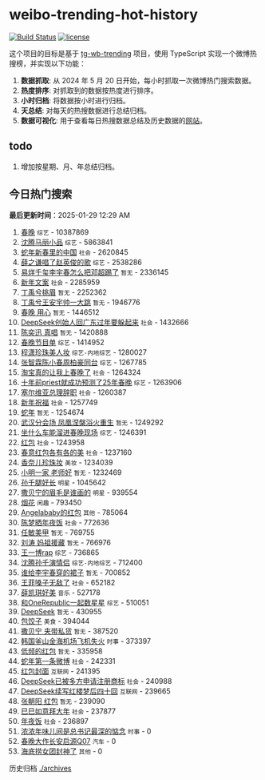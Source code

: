 # weibo-trending-hot-history

[![Build Status](https://github.com/lxw15337674/weibo-trending-hot-history/actions/workflows/nodejs.yml/badge.svg)](https://github.com/lxw15337674/weibo-trending-hot-history/actions)
[![license](https://img.shields.io/github/license/lxw15337674/weibo-trending-hot-history)](https://github.com/lxw15337674/weibo-trending-hot-history/blob/master/LICENSE)


这个项目的目标是基于 [tg-wb-trending](https://github.com/xiadd/tg-wb-trending) 项目，使用 TypeScript 实现一个微博热搜榜，并实现以下功能：

1. **数据抓取**: 从 2024 年 5 月 20 日开始，每小时抓取一次微博热门搜索数据。
2. **热度排序**: 对抓取到的数据按热度进行排序。
3. **小时归档**: 将数据按小时进行归档。
4. **天总结**: 对每天的热搜数据进行总结归档。
5. **数据可视化**: 用于查看每日热搜数据总结及历史数据的[网站](https://weibo-trending-hot-history.vercel.app/)。

## todo

1. 增加按星期、月、年总结归档。



## 今日热门搜索








































































































































































































































































































































































































































































































































































































































































































































































































































































































































































































































































































































































































































































































































































































































































































































































































































































































































































































































































































































































































































































































































































































































































































































































































































































































































































































































































































































































































































































































































































































































































































































































































































































































































































































































































































































































































































































































































































































































































































































































































































































































































































































































































































































































































































































































































































































































































































































































































































































































































































































































































































































































































































































































































































































































































































































































































































































































































































































































































































































































<!-- BEGIN -->

**最后更新时间**：2025-01-29 12:29 AM
1. [春晚](https://m.weibo.cn/search?containerid=100103type%3D1%26t%3D10%26q%3D%E6%98%A5%E6%99%9A&stream_entry_id=31&isnewpage=1&extparam=seat%3D1%26dgr%3D0%26stream_entry_id%3D31%26flag%3D4%26band_rank%3D1%26filter_type%3Drealtimehot%26realpos%3D1%26c_type%3D31%26pos%3D0%26lcate%3D5001%26cate%3D5001%26q%3D%25E6%2598%25A5%25E6%2599%259A%26display_time%3D1738081746%26pre_seqid%3D17380817460690247230126) `综艺` - 10387869
2. [沈腾马丽小品](https://m.weibo.cn/search?containerid=100103type%3D1%26t%3D10%26q%3D%E6%B2%88%E8%85%BE%E9%A9%AC%E4%B8%BD%E5%B0%8F%E5%93%81&stream_entry_id=31&isnewpage=1&extparam=seat%3D1%26dgr%3D0%26stream_entry_id%3D31%26flag%3D4%26band_rank%3D2%26filter_type%3Drealtimehot%26realpos%3D2%26c_type%3D31%26pos%3D1%26lcate%3D5001%26cate%3D5001%26q%3D%25E6%25B2%2588%25E8%2585%25BE%25E9%25A9%25AC%25E4%25B8%25BD%25E5%25B0%258F%25E5%2593%2581%26display_time%3D1738081746%26pre_seqid%3D17380817460690247230126) `综艺` - 5863841
3. [蛇年新春里的中国](https://m.weibo.cn/search?containerid=100103type%3D1%26t%3D10%26q%3D%23%E8%9B%87%E5%B9%B4%E6%96%B0%E6%98%A5%E9%87%8C%E7%9A%84%E4%B8%AD%E5%9B%BD%23&stream_entry_id=31&isnewpage=1&extparam=seat%3D1%26dgr%3D0%26stream_entry_id%3D31%26flag%3D0%26band_rank%3D3%26filter_type%3Drealtimehot%26realpos%3D3%26c_type%3D31%26pos%3D2%26lcate%3D5001%26cate%3D5001%26q%3D%2523%25E8%259B%2587%25E5%25B9%25B4%25E6%2596%25B0%25E6%2598%25A5%25E9%2587%258C%25E7%259A%2584%25E4%25B8%25AD%25E5%259B%25BD%2523%26display_time%3D1738081746%26pre_seqid%3D17380817460690247230126) `社会` - 2620845
4. [薛之谦唱了赵英俊的歌](https://m.weibo.cn/search?containerid=100103type%3D1%26t%3D10%26q%3D%23%E8%96%9B%E4%B9%8B%E8%B0%A6%E5%94%B1%E4%BA%86%E8%B5%B5%E8%8B%B1%E4%BF%8A%E7%9A%84%E6%AD%8C%23&stream_entry_id=31&isnewpage=1&extparam=seat%3D1%26dgr%3D0%26stream_entry_id%3D31%26flag%3D1%26band_rank%3D4%26filter_type%3Drealtimehot%26realpos%3D4%26c_type%3D31%26pos%3D4%26lcate%3D5001%26cate%3D5001%26q%3D%2523%25E8%2596%259B%25E4%25B9%258B%25E8%25B0%25A6%25E5%2594%25B1%25E4%25BA%2586%25E8%25B5%25B5%25E8%258B%25B1%25E4%25BF%258A%25E7%259A%2584%25E6%25AD%258C%2523%26display_time%3D1738081746%26pre_seqid%3D17380817460690247230126) `综艺` - 2538286
5. [易烊千玺李宇春怎么把邓超踢了](https://m.weibo.cn/search?containerid=100103type%3D1%26t%3D10%26q%3D%E6%98%93%E7%83%8A%E5%8D%83%E7%8E%BA%E6%9D%8E%E5%AE%87%E6%98%A5%E6%80%8E%E4%B9%88%E6%8A%8A%E9%82%93%E8%B6%85%E8%B8%A2%E4%BA%86&stream_entry_id=31&isnewpage=1&extparam=seat%3D1%26dgr%3D0%26stream_entry_id%3D31%26flag%3D16%26band_rank%3D5%26filter_type%3Drealtimehot%26realpos%3D5%26c_type%3D31%26pos%3D5%26lcate%3D5001%26cate%3D5001%26q%3D%25E6%2598%2593%25E7%2583%258A%25E5%258D%2583%25E7%258E%25BA%25E6%259D%258E%25E5%25AE%2587%25E6%2598%25A5%25E6%2580%258E%25E4%25B9%2588%25E6%258A%258A%25E9%2582%2593%25E8%25B6%2585%25E8%25B8%25A2%25E4%25BA%2586%26display_time%3D1738081746%26pre_seqid%3D17380817460690247230126) `暂无` - 2336145
6. [新年文案](https://m.weibo.cn/search?containerid=100103type%3D1%26t%3D10%26q%3D%E6%96%B0%E5%B9%B4%E6%96%87%E6%A1%88&stream_entry_id=31&isnewpage=1&extparam=seat%3D1%26dgr%3D0%26stream_entry_id%3D31%26flag%3D0%26band_rank%3D6%26filter_type%3Drealtimehot%26realpos%3D6%26c_type%3D31%26pos%3D6%26lcate%3D5001%26cate%3D5001%26q%3D%25E6%2596%25B0%25E5%25B9%25B4%25E6%2596%2587%25E6%25A1%2588%26display_time%3D1738081746%26pre_seqid%3D17380817460690247230126) `社会` - 2285959
7. [丁禹兮挑眉](https://m.weibo.cn/search?containerid=100103type%3D1%26t%3D10%26q%3D%E4%B8%81%E7%A6%B9%E5%85%AE%E6%8C%91%E7%9C%89&stream_entry_id=31&isnewpage=1&extparam=seat%3D1%26dgr%3D0%26stream_entry_id%3D31%26flag%3D1%26band_rank%3D7%26filter_type%3Drealtimehot%26realpos%3D7%26c_type%3D31%26pos%3D8%26lcate%3D5001%26cate%3D5001%26q%3D%25E4%25B8%2581%25E7%25A6%25B9%25E5%2585%25AE%25E6%258C%2591%25E7%259C%2589%26display_time%3D1738081746%26pre_seqid%3D17380817460690247230126) `暂无` - 2252362
8. [丁禹兮王安宇帅一大跳](https://m.weibo.cn/search?containerid=100103type%3D1%26t%3D10%26q%3D%E4%B8%81%E7%A6%B9%E5%85%AE%E7%8E%8B%E5%AE%89%E5%AE%87%E5%B8%85%E4%B8%80%E5%A4%A7%E8%B7%B3&stream_entry_id=31&isnewpage=1&extparam=seat%3D1%26dgr%3D0%26stream_entry_id%3D31%26flag%3D1%26band_rank%3D8%26filter_type%3Drealtimehot%26realpos%3D8%26c_type%3D31%26pos%3D9%26lcate%3D5001%26cate%3D5001%26q%3D%25E4%25B8%2581%25E7%25A6%25B9%25E5%2585%25AE%25E7%258E%258B%25E5%25AE%2589%25E5%25AE%2587%25E5%25B8%2585%25E4%25B8%2580%25E5%25A4%25A7%25E8%25B7%25B3%26display_time%3D1738081746%26pre_seqid%3D17380817460690247230126) `暂无` - 1946776
9. [春晚 用心](https://m.weibo.cn/search?containerid=100103type%3D1%26t%3D10%26q%3D%E6%98%A5%E6%99%9A+%E7%94%A8%E5%BF%83&stream_entry_id=31&isnewpage=1&extparam=seat%3D1%26dgr%3D0%26stream_entry_id%3D31%26flag%3D2%26band_rank%3D9%26filter_type%3Drealtimehot%26realpos%3D9%26c_type%3D31%26pos%3D10%26lcate%3D5001%26cate%3D5001%26q%3D%25E6%2598%25A5%25E6%2599%259A%2520%25E7%2594%25A8%25E5%25BF%2583%26display_time%3D1738081746%26pre_seqid%3D17380817460690247230126) `暂无` - 1446512
10. [DeepSeek创始人回广东过年要躲起来](https://m.weibo.cn/search?containerid=100103type%3D1%26t%3D10%26q%3D%23DeepSeek%E5%88%9B%E5%A7%8B%E4%BA%BA%E5%9B%9E%E5%B9%BF%E4%B8%9C%E8%BF%87%E5%B9%B4%E8%A6%81%E8%BA%B2%E8%B5%B7%E6%9D%A5%23&stream_entry_id=31&isnewpage=1&extparam=seat%3D1%26dgr%3D0%26stream_entry_id%3D31%26flag%3D1%26band_rank%3D10%26filter_type%3Drealtimehot%26realpos%3D10%26c_type%3D31%26pos%3D11%26lcate%3D5001%26cate%3D5001%26q%3D%2523DeepSeek%25E5%2588%259B%25E5%25A7%258B%25E4%25BA%25BA%25E5%259B%259E%25E5%25B9%25BF%25E4%25B8%259C%25E8%25BF%2587%25E5%25B9%25B4%25E8%25A6%2581%25E8%25BA%25B2%25E8%25B5%25B7%25E6%259D%25A5%2523%26display_time%3D1738081746%26pre_seqid%3D17380817460690247230126) `社会` - 1432666
11. [陈奕迅 真唱](https://m.weibo.cn/search?containerid=100103type%3D1%26t%3D10%26q%3D%E9%99%88%E5%A5%95%E8%BF%85+%E7%9C%9F%E5%94%B1&stream_entry_id=31&isnewpage=1&extparam=seat%3D1%26dgr%3D0%26stream_entry_id%3D31%26flag%3D2%26band_rank%3D11%26filter_type%3Drealtimehot%26realpos%3D11%26c_type%3D31%26pos%3D12%26lcate%3D5001%26cate%3D5001%26q%3D%25E9%2599%2588%25E5%25A5%2595%25E8%25BF%2585%2520%25E7%259C%259F%25E5%2594%25B1%26display_time%3D1738081746%26pre_seqid%3D17380817460690247230126) `暂无` - 1420888
12. [春晚节目单](https://m.weibo.cn/search?containerid=100103type%3D1%26t%3D10%26q%3D%23%E6%98%A5%E6%99%9A%E8%8A%82%E7%9B%AE%E5%8D%95%23&stream_entry_id=31&isnewpage=1&extparam=seat%3D1%26dgr%3D0%26stream_entry_id%3D31%26flag%3D0%26band_rank%3D12%26filter_type%3Drealtimehot%26realpos%3D12%26c_type%3D31%26pos%3D13%26lcate%3D5001%26cate%3D5001%26q%3D%2523%25E6%2598%25A5%25E6%2599%259A%25E8%258A%2582%25E7%259B%25AE%25E5%258D%2595%2523%26display_time%3D1738081746%26pre_seqid%3D17380817460690247230126) `综艺` - 1414952
13. [程潇珍珠美人妆](https://m.weibo.cn/search?containerid=100103type%3D1%26t%3D10%26q%3D%23%E7%A8%8B%E6%BD%87%E7%8F%8D%E7%8F%A0%E7%BE%8E%E4%BA%BA%E5%A6%86%23&stream_entry_id=31&isnewpage=1&extparam=seat%3D1%26dgr%3D0%26adid%3D274981%26q%3D%2523%25E7%25A8%258B%25E6%25BD%2587%25E7%258F%258D%25E7%258F%25A0%25E7%25BE%258E%25E4%25BA%25BA%25E5%25A6%2586%2523%26flag%3D1%26cate%3D5001%26filter_type%3Drealtimehot%26realpos%3D13%26lcate%3D5001%26c_type%3D31%26stream_entry_id%3D31%26pos%3D14%26band_rank%3D13%26display_time%3D1738081746%26pre_seqid%3D17380817460690247230126) `综艺-内地综艺` - 1280027
14. [张智霖陈小春周柏豪同台](https://m.weibo.cn/search?containerid=100103type%3D1%26t%3D10%26q%3D%23%E5%BC%A0%E6%99%BA%E9%9C%96%E9%99%88%E5%B0%8F%E6%98%A5%E5%91%A8%E6%9F%8F%E8%B1%AA%E5%90%8C%E5%8F%B0%23&stream_entry_id=31&isnewpage=1&extparam=seat%3D1%26dgr%3D0%26adid%3D275036%26q%3D%2523%25E5%25BC%25A0%25E6%2599%25BA%25E9%259C%2596%25E9%2599%2588%25E5%25B0%258F%25E6%2598%25A5%25E5%2591%25A8%25E6%259F%258F%25E8%25B1%25AA%25E5%2590%258C%25E5%258F%25B0%2523%26flag%3D1%26cate%3D5001%26filter_type%3Drealtimehot%26realpos%3D14%26lcate%3D5001%26c_type%3D31%26stream_entry_id%3D31%26pos%3D15%26band_rank%3D14%26display_time%3D1738081746%26pre_seqid%3D17380817460690247230126) `综艺` - 1267785
15. [淘宝真的让我上春晚了](https://m.weibo.cn/search?containerid=100103type%3D1%26t%3D10%26q%3D%23%E6%B7%98%E5%AE%9D%E7%9C%9F%E7%9A%84%E8%AE%A9%E6%88%91%E4%B8%8A%E6%98%A5%E6%99%9A%E4%BA%86%23&stream_entry_id=31&isnewpage=1&extparam=seat%3D1%26dgr%3D0%26adid%3D275063%26q%3D%2523%25E6%25B7%2598%25E5%25AE%259D%25E7%259C%259F%25E7%259A%2584%25E8%25AE%25A9%25E6%2588%2591%25E4%25B8%258A%25E6%2598%25A5%25E6%2599%259A%25E4%25BA%2586%2523%26flag%3D1%26cate%3D5001%26filter_type%3Drealtimehot%26realpos%3D15%26lcate%3D5001%26c_type%3D31%26stream_entry_id%3D31%26pos%3D16%26band_rank%3D15%26display_time%3D1738081746%26pre_seqid%3D17380817460690247230126) `社会` - 1264324
16. [十年前priest就成功预测了25年春晚](https://m.weibo.cn/search?containerid=100103type%3D1%26t%3D10%26q%3D%23%E5%8D%81%E5%B9%B4%E5%89%8Dpriest%E5%B0%B1%E6%88%90%E5%8A%9F%E9%A2%84%E6%B5%8B%E4%BA%8625%E5%B9%B4%E6%98%A5%E6%99%9A%23&stream_entry_id=31&isnewpage=1&extparam=seat%3D1%26dgr%3D0%26stream_entry_id%3D31%26flag%3D1%26band_rank%3D16%26filter_type%3Drealtimehot%26realpos%3D16%26c_type%3D31%26pos%3D17%26lcate%3D5001%26cate%3D5001%26q%3D%2523%25E5%258D%2581%25E5%25B9%25B4%25E5%2589%258Dpriest%25E5%25B0%25B1%25E6%2588%2590%25E5%258A%259F%25E9%25A2%2584%25E6%25B5%258B%25E4%25BA%258625%25E5%25B9%25B4%25E6%2598%25A5%25E6%2599%259A%2523%26display_time%3D1738081746%26pre_seqid%3D17380817460690247230126) `综艺` - 1263906
17. [塞尔维亚总理辞职](https://m.weibo.cn/search?containerid=100103type%3D1%26t%3D10%26q%3D%23%E5%A1%9E%E5%B0%94%E7%BB%B4%E4%BA%9A%E6%80%BB%E7%90%86%E8%BE%9E%E8%81%8C%23&stream_entry_id=31&isnewpage=1&extparam=seat%3D1%26dgr%3D0%26stream_entry_id%3D31%26flag%3D1%26band_rank%3D17%26filter_type%3Drealtimehot%26realpos%3D17%26c_type%3D31%26pos%3D18%26lcate%3D5001%26cate%3D5001%26q%3D%2523%25E5%25A1%259E%25E5%25B0%2594%25E7%25BB%25B4%25E4%25BA%259A%25E6%2580%25BB%25E7%2590%2586%25E8%25BE%259E%25E8%2581%258C%2523%26display_time%3D1738081746%26pre_seqid%3D17380817460690247230126) `社会` - 1260387
18. [新年祝福](https://m.weibo.cn/search?containerid=100103type%3D1%26t%3D10%26q%3D%E6%96%B0%E5%B9%B4%E7%A5%9D%E7%A6%8F&stream_entry_id=31&isnewpage=1&extparam=seat%3D1%26dgr%3D0%26stream_entry_id%3D31%26flag%3D0%26band_rank%3D18%26filter_type%3Drealtimehot%26realpos%3D18%26c_type%3D31%26pos%3D19%26lcate%3D5001%26cate%3D5001%26q%3D%25E6%2596%25B0%25E5%25B9%25B4%25E7%25A5%259D%25E7%25A6%258F%26display_time%3D1738081746%26pre_seqid%3D17380817460690247230126) `社会` - 1257749
19. [蛇年](https://m.weibo.cn/search?containerid=100103type%3D1%26t%3D10%26q%3D%E8%9B%87%E5%B9%B4&stream_entry_id=31&isnewpage=1&extparam=seat%3D1%26dgr%3D0%26stream_entry_id%3D31%26flag%3D1%26band_rank%3D19%26filter_type%3Drealtimehot%26realpos%3D19%26c_type%3D31%26pos%3D20%26lcate%3D5001%26cate%3D5001%26q%3D%25E8%259B%2587%25E5%25B9%25B4%26display_time%3D1738081746%26pre_seqid%3D17380817460690247230126) `暂无` - 1254674
20. [武汉分会场 凤凰涅槃浴火重生](https://m.weibo.cn/search?containerid=100103type%3D1%26t%3D10%26q%3D%E6%AD%A6%E6%B1%89%E5%88%86%E4%BC%9A%E5%9C%BA+%E5%87%A4%E5%87%B0%E6%B6%85%E6%A7%83%E6%B5%B4%E7%81%AB%E9%87%8D%E7%94%9F&stream_entry_id=31&isnewpage=1&extparam=seat%3D1%26dgr%3D0%26stream_entry_id%3D31%26flag%3D1%26band_rank%3D20%26filter_type%3Drealtimehot%26realpos%3D20%26c_type%3D31%26pos%3D21%26lcate%3D5001%26cate%3D5001%26q%3D%25E6%25AD%25A6%25E6%25B1%2589%25E5%2588%2586%25E4%25BC%259A%25E5%259C%25BA%2520%25E5%2587%25A4%25E5%2587%25B0%25E6%25B6%2585%25E6%25A7%2583%25E6%25B5%25B4%25E7%2581%25AB%25E9%2587%258D%25E7%2594%259F%26display_time%3D1738081746%26pre_seqid%3D17380817460690247230126) `暂无` - 1249292
21. [坐什么车能溜进春晚现场](https://m.weibo.cn/search?containerid=100103type%3D1%26t%3D10%26q%3D%23%E5%9D%90%E4%BB%80%E4%B9%88%E8%BD%A6%E8%83%BD%E6%BA%9C%E8%BF%9B%E6%98%A5%E6%99%9A%E7%8E%B0%E5%9C%BA%23&stream_entry_id=31&isnewpage=1&extparam=seat%3D1%26dgr%3D0%26adid%3D274992%26q%3D%2523%25E5%259D%2590%25E4%25BB%2580%25E4%25B9%2588%25E8%25BD%25A6%25E8%2583%25BD%25E6%25BA%259C%25E8%25BF%259B%25E6%2598%25A5%25E6%2599%259A%25E7%258E%25B0%25E5%259C%25BA%2523%26flag%3D1%26cate%3D5001%26filter_type%3Drealtimehot%26realpos%3D21%26lcate%3D5001%26c_type%3D31%26stream_entry_id%3D31%26pos%3D22%26band_rank%3D21%26display_time%3D1738081746%26pre_seqid%3D17380817460690247230126) `综艺` - 1246391
22. [红包](https://m.weibo.cn/search?containerid=100103type%3D1%26t%3D10%26q%3D%E7%BA%A2%E5%8C%85&stream_entry_id=31&isnewpage=1&extparam=seat%3D1%26dgr%3D0%26stream_entry_id%3D31%26flag%3D0%26band_rank%3D22%26filter_type%3Drealtimehot%26realpos%3D22%26c_type%3D31%26pos%3D23%26lcate%3D5001%26cate%3D5001%26q%3D%25E7%25BA%25A2%25E5%258C%2585%26display_time%3D1738081746%26pre_seqid%3D17380817460690247230126) `社会` - 1243958
23. [春意红包各有各的美](https://m.weibo.cn/search?containerid=100103type%3D1%26t%3D10%26q%3D%23%E6%98%A5%E6%84%8F%E7%BA%A2%E5%8C%85%E5%90%84%E6%9C%89%E5%90%84%E7%9A%84%E7%BE%8E%23&stream_entry_id=31&isnewpage=1&extparam=seat%3D1%26dgr%3D0%26stream_entry_id%3D31%26flag%3D1%26band_rank%3D23%26filter_type%3Drealtimehot%26realpos%3D23%26c_type%3D31%26pos%3D24%26lcate%3D5001%26cate%3D5001%26q%3D%2523%25E6%2598%25A5%25E6%2584%258F%25E7%25BA%25A2%25E5%258C%2585%25E5%2590%2584%25E6%259C%2589%25E5%2590%2584%25E7%259A%2584%25E7%25BE%258E%2523%26display_time%3D1738081746%26pre_seqid%3D17380817460690247230126) `社会` - 1237160
24. [香奈儿珍珠妆](https://m.weibo.cn/search?containerid=100103type%3D1%26t%3D10%26q%3D%23%E9%A6%99%E5%A5%88%E5%84%BF%E7%8F%8D%E7%8F%A0%E5%A6%86%23&stream_entry_id=31&isnewpage=1&extparam=seat%3D1%26dgr%3D0%26adid%3D274983%26q%3D%2523%25E9%25A6%2599%25E5%25A5%2588%25E5%2584%25BF%25E7%258F%258D%25E7%258F%25A0%25E5%25A6%2586%2523%26flag%3D1%26cate%3D5001%26filter_type%3Drealtimehot%26realpos%3D24%26lcate%3D5001%26c_type%3D31%26stream_entry_id%3D31%26pos%3D25%26band_rank%3D24%26display_time%3D1738081746%26pre_seqid%3D17380817460690247230126) `美妆` - 1234039
25. [小明一家 老师好](https://m.weibo.cn/search?containerid=100103type%3D1%26t%3D10%26q%3D%E5%B0%8F%E6%98%8E%E4%B8%80%E5%AE%B6+%E8%80%81%E5%B8%88%E5%A5%BD&stream_entry_id=31&isnewpage=1&extparam=seat%3D1%26dgr%3D0%26stream_entry_id%3D31%26flag%3D1%26band_rank%3D25%26filter_type%3Drealtimehot%26realpos%3D25%26c_type%3D31%26pos%3D26%26lcate%3D5001%26cate%3D5001%26q%3D%25E5%25B0%258F%25E6%2598%258E%25E4%25B8%2580%25E5%25AE%25B6%2520%25E8%2580%2581%25E5%25B8%2588%25E5%25A5%25BD%26display_time%3D1738081746%26pre_seqid%3D17380817460690247230126) `暂无` - 1232469
26. [孙千腿好长](https://m.weibo.cn/search?containerid=100103type%3D1%26t%3D10%26q%3D%E5%AD%99%E5%8D%83%E8%85%BF%E5%A5%BD%E9%95%BF&stream_entry_id=31&isnewpage=1&extparam=seat%3D1%26dgr%3D0%26stream_entry_id%3D31%26flag%3D1%26band_rank%3D26%26filter_type%3Drealtimehot%26realpos%3D26%26c_type%3D31%26pos%3D27%26lcate%3D5001%26cate%3D5001%26q%3D%25E5%25AD%2599%25E5%258D%2583%25E8%2585%25BF%25E5%25A5%25BD%25E9%2595%25BF%26display_time%3D1738081746%26pre_seqid%3D17380817460690247230126) `明星` - 1045642
27. [撒贝宁的眉毛是谁画的](https://m.weibo.cn/search?containerid=100103type%3D1%26t%3D10%26q%3D%23%E6%92%92%E8%B4%9D%E5%AE%81%E7%9A%84%E7%9C%89%E6%AF%9B%E6%98%AF%E8%B0%81%E7%94%BB%E7%9A%84%23&stream_entry_id=31&isnewpage=1&extparam=seat%3D1%26dgr%3D0%26stream_entry_id%3D31%26flag%3D0%26band_rank%3D27%26filter_type%3Drealtimehot%26realpos%3D27%26c_type%3D31%26pos%3D28%26lcate%3D5001%26cate%3D5001%26q%3D%2523%25E6%2592%2592%25E8%25B4%259D%25E5%25AE%2581%25E7%259A%2584%25E7%259C%2589%25E6%25AF%259B%25E6%2598%25AF%25E8%25B0%2581%25E7%2594%25BB%25E7%259A%2584%2523%26display_time%3D1738081746%26pre_seqid%3D17380817460690247230126) `明星` - 939554
28. [烟花](https://m.weibo.cn/search?containerid=100103type%3D1%26t%3D10%26q%3D%E7%83%9F%E8%8A%B1&stream_entry_id=31&isnewpage=1&extparam=seat%3D1%26dgr%3D0%26stream_entry_id%3D31%26flag%3D0%26band_rank%3D28%26filter_type%3Drealtimehot%26realpos%3D28%26c_type%3D31%26pos%3D29%26lcate%3D5001%26cate%3D5001%26q%3D%25E7%2583%259F%25E8%258A%25B1%26display_time%3D1738081746%26pre_seqid%3D17380817460690247230126) `闲趣` - 793450
29. [Angelababy的红包](https://m.weibo.cn/search?containerid=100103type%3D1%26t%3D10%26q%3D%23Angelababy%E7%9A%84%E7%BA%A2%E5%8C%85%23&stream_entry_id=31&isnewpage=1&extparam=seat%3D1%26dgr%3D0%26stream_entry_id%3D31%26flag%3D1%26band_rank%3D29%26filter_type%3Drealtimehot%26realpos%3D29%26c_type%3D31%26pos%3D30%26lcate%3D5001%26cate%3D5001%26q%3D%2523Angelababy%25E7%259A%2584%25E7%25BA%25A2%25E5%258C%2585%2523%26display_time%3D1738081746%26pre_seqid%3D17380817460690247230126) `其他` - 785064
30. [陈梦晒年夜饭](https://m.weibo.cn/search?containerid=100103type%3D1%26t%3D10%26q%3D%E9%99%88%E6%A2%A6%E6%99%92%E5%B9%B4%E5%A4%9C%E9%A5%AD&stream_entry_id=31&isnewpage=1&extparam=seat%3D1%26dgr%3D0%26stream_entry_id%3D31%26flag%3D0%26band_rank%3D30%26filter_type%3Drealtimehot%26realpos%3D30%26c_type%3D31%26pos%3D31%26lcate%3D5001%26cate%3D5001%26q%3D%25E9%2599%2588%25E6%25A2%25A6%25E6%2599%2592%25E5%25B9%25B4%25E5%25A4%259C%25E9%25A5%25AD%26display_time%3D1738081746%26pre_seqid%3D17380817460690247230126) `社会` - 772636
31. [任敏美甲](https://m.weibo.cn/search?containerid=100103type%3D1%26t%3D10%26q%3D%E4%BB%BB%E6%95%8F%E7%BE%8E%E7%94%B2&stream_entry_id=31&isnewpage=1&extparam=seat%3D1%26dgr%3D0%26stream_entry_id%3D31%26flag%3D0%26band_rank%3D31%26filter_type%3Drealtimehot%26realpos%3D31%26c_type%3D31%26pos%3D32%26lcate%3D5001%26cate%3D5001%26q%3D%25E4%25BB%25BB%25E6%2595%258F%25E7%25BE%258E%25E7%2594%25B2%26display_time%3D1738081746%26pre_seqid%3D17380817460690247230126) `暂无` - 769755
32. [刘涛 妈祖援藏](https://m.weibo.cn/search?containerid=100103type%3D1%26t%3D10%26q%3D%E5%88%98%E6%B6%9B+%E5%A6%88%E7%A5%96%E6%8F%B4%E8%97%8F&stream_entry_id=31&isnewpage=1&extparam=seat%3D1%26dgr%3D0%26stream_entry_id%3D31%26flag%3D0%26band_rank%3D32%26filter_type%3Drealtimehot%26realpos%3D32%26c_type%3D31%26pos%3D33%26lcate%3D5001%26cate%3D5001%26q%3D%25E5%2588%2598%25E6%25B6%259B%2520%25E5%25A6%2588%25E7%25A5%2596%25E6%258F%25B4%25E8%2597%258F%26display_time%3D1738081746%26pre_seqid%3D17380817460690247230126) `暂无` - 766976
33. [王一博rap](https://m.weibo.cn/search?containerid=100103type%3D1%26t%3D10%26q%3D%E7%8E%8B%E4%B8%80%E5%8D%9Arap&stream_entry_id=31&isnewpage=1&extparam=seat%3D1%26dgr%3D0%26stream_entry_id%3D31%26flag%3D1%26band_rank%3D33%26filter_type%3Drealtimehot%26realpos%3D33%26c_type%3D31%26pos%3D34%26lcate%3D5001%26cate%3D5001%26q%3D%25E7%258E%258B%25E4%25B8%2580%25E5%258D%259Arap%26display_time%3D1738081746%26pre_seqid%3D17380817460690247230126) `综艺` - 736865
34. [沈腾孙千演情侣](https://m.weibo.cn/search?containerid=100103type%3D1%26t%3D10%26q%3D%23%E6%B2%88%E8%85%BE%E5%AD%99%E5%8D%83%E6%BC%94%E6%83%85%E4%BE%A3%23&stream_entry_id=31&isnewpage=1&extparam=seat%3D1%26dgr%3D0%26stream_entry_id%3D31%26flag%3D1%26band_rank%3D34%26filter_type%3Drealtimehot%26realpos%3D34%26c_type%3D31%26pos%3D35%26lcate%3D5001%26cate%3D5001%26q%3D%2523%25E6%25B2%2588%25E8%2585%25BE%25E5%25AD%2599%25E5%258D%2583%25E6%25BC%2594%25E6%2583%2585%25E4%25BE%25A3%2523%26display_time%3D1738081746%26pre_seqid%3D17380817460690247230126) `综艺-内地综艺` - 712400
35. [谁给李宇春穿的裙子](https://m.weibo.cn/search?containerid=100103type%3D1%26t%3D10%26q%3D%E8%B0%81%E7%BB%99%E6%9D%8E%E5%AE%87%E6%98%A5%E7%A9%BF%E7%9A%84%E8%A3%99%E5%AD%90&stream_entry_id=31&isnewpage=1&extparam=seat%3D1%26dgr%3D0%26stream_entry_id%3D31%26flag%3D1%26band_rank%3D35%26filter_type%3Drealtimehot%26realpos%3D35%26c_type%3D31%26pos%3D36%26lcate%3D5001%26cate%3D5001%26q%3D%25E8%25B0%2581%25E7%25BB%2599%25E6%259D%258E%25E5%25AE%2587%25E6%2598%25A5%25E7%25A9%25BF%25E7%259A%2584%25E8%25A3%2599%25E5%25AD%2590%26display_time%3D1738081746%26pre_seqid%3D17380817460690247230126) `暂无` - 700852
36. [王菲嗓子无敌了](https://m.weibo.cn/search?containerid=100103type%3D1%26t%3D10%26q%3D%23%E7%8E%8B%E8%8F%B2%E5%97%93%E5%AD%90%E6%97%A0%E6%95%8C%E4%BA%86%23&stream_entry_id=31&isnewpage=1&extparam=seat%3D1%26dgr%3D0%26stream_entry_id%3D31%26flag%3D0%26band_rank%3D36%26filter_type%3Drealtimehot%26realpos%3D36%26c_type%3D31%26pos%3D37%26lcate%3D5001%26cate%3D5001%26q%3D%2523%25E7%258E%258B%25E8%258F%25B2%25E5%2597%2593%25E5%25AD%2590%25E6%2597%25A0%25E6%2595%258C%25E4%25BA%2586%2523%26display_time%3D1738081746%26pre_seqid%3D17380817460690247230126) `社会` - 652182
37. [薛凯琪好美](https://m.weibo.cn/search?containerid=100103type%3D1%26t%3D10%26q%3D%E8%96%9B%E5%87%AF%E7%90%AA%E5%A5%BD%E7%BE%8E&stream_entry_id=31&isnewpage=1&extparam=seat%3D1%26dgr%3D0%26stream_entry_id%3D31%26flag%3D1%26band_rank%3D37%26filter_type%3Drealtimehot%26realpos%3D37%26c_type%3D31%26pos%3D38%26lcate%3D5001%26cate%3D5001%26q%3D%25E8%2596%259B%25E5%2587%25AF%25E7%2590%25AA%25E5%25A5%25BD%25E7%25BE%258E%26display_time%3D1738081746%26pre_seqid%3D17380817460690247230126) `音乐` - 527178
38. [和OneRepublic一起数星星](https://m.weibo.cn/search?containerid=100103type%3D1%26t%3D10%26q%3D%23%E5%92%8COneRepublic%E4%B8%80%E8%B5%B7%E6%95%B0%E6%98%9F%E6%98%9F%23&stream_entry_id=31&isnewpage=1&extparam=seat%3D1%26dgr%3D0%26stream_entry_id%3D31%26flag%3D1%26band_rank%3D38%26filter_type%3Drealtimehot%26realpos%3D38%26c_type%3D31%26pos%3D39%26lcate%3D5001%26cate%3D5001%26q%3D%2523%25E5%2592%258COneRepublic%25E4%25B8%2580%25E8%25B5%25B7%25E6%2595%25B0%25E6%2598%259F%25E6%2598%259F%2523%26display_time%3D1738081746%26pre_seqid%3D17380817460690247230126) `综艺` - 510051
39. [DeepSeek](https://m.weibo.cn/search?containerid=100103type%3D1%26t%3D10%26q%3DDeepSeek&stream_entry_id=31&isnewpage=1&extparam=seat%3D1%26dgr%3D0%26stream_entry_id%3D31%26flag%3D1%26band_rank%3D39%26filter_type%3Drealtimehot%26realpos%3D39%26c_type%3D31%26pos%3D40%26lcate%3D5001%26cate%3D5001%26q%3DDeepSeek%26display_time%3D1738081746%26pre_seqid%3D17380817460690247230126) `暂无` - 430955
40. [包饺子](https://m.weibo.cn/search?containerid=100103type%3D1%26t%3D10%26q%3D%E5%8C%85%E9%A5%BA%E5%AD%90&stream_entry_id=31&isnewpage=1&extparam=seat%3D1%26dgr%3D0%26stream_entry_id%3D31%26flag%3D0%26band_rank%3D40%26filter_type%3Drealtimehot%26realpos%3D40%26c_type%3D31%26pos%3D41%26lcate%3D5001%26cate%3D5001%26q%3D%25E5%258C%2585%25E9%25A5%25BA%25E5%25AD%2590%26display_time%3D1738081746%26pre_seqid%3D17380817460690247230126) `美食` - 394044
41. [撒贝宁 夹带私货](https://m.weibo.cn/search?containerid=100103type%3D1%26t%3D10%26q%3D%E6%92%92%E8%B4%9D%E5%AE%81+%E5%A4%B9%E5%B8%A6%E7%A7%81%E8%B4%A7&stream_entry_id=31&isnewpage=1&extparam=seat%3D1%26dgr%3D0%26stream_entry_id%3D31%26flag%3D0%26band_rank%3D41%26filter_type%3Drealtimehot%26realpos%3D41%26c_type%3D31%26pos%3D42%26lcate%3D5001%26cate%3D5001%26q%3D%25E6%2592%2592%25E8%25B4%259D%25E5%25AE%2581%2520%25E5%25A4%25B9%25E5%25B8%25A6%25E7%25A7%2581%25E8%25B4%25A7%26display_time%3D1738081746%26pre_seqid%3D17380817460690247230126) `暂无` - 387520
42. [韩国釜山金海机场飞机失火](https://m.weibo.cn/search?containerid=100103type%3D1%26t%3D10%26q%3D%23%E9%9F%A9%E5%9B%BD%E9%87%9C%E5%B1%B1%E9%87%91%E6%B5%B7%E6%9C%BA%E5%9C%BA%E9%A3%9E%E6%9C%BA%E5%A4%B1%E7%81%AB%23&stream_entry_id=31&isnewpage=1&extparam=seat%3D1%26dgr%3D0%26stream_entry_id%3D31%26flag%3D0%26band_rank%3D42%26filter_type%3Drealtimehot%26realpos%3D42%26c_type%3D31%26pos%3D43%26lcate%3D5001%26cate%3D5001%26q%3D%2523%25E9%259F%25A9%25E5%259B%25BD%25E9%2587%259C%25E5%25B1%25B1%25E9%2587%2591%25E6%25B5%25B7%25E6%259C%25BA%25E5%259C%25BA%25E9%25A3%259E%25E6%259C%25BA%25E5%25A4%25B1%25E7%2581%25AB%2523%26display_time%3D1738081746%26pre_seqid%3D17380817460690247230126) `时事` - 373397
43. [低频的红包](https://m.weibo.cn/search?containerid=100103type%3D1%26t%3D10%26q%3D%23%E4%BD%8E%E9%A2%91%E7%9A%84%E7%BA%A2%E5%8C%85%23&stream_entry_id=31&isnewpage=1&extparam=seat%3D1%26dgr%3D0%26stream_entry_id%3D31%26flag%3D1%26band_rank%3D43%26filter_type%3Drealtimehot%26realpos%3D43%26c_type%3D31%26pos%3D44%26lcate%3D5001%26cate%3D5001%26q%3D%2523%25E4%25BD%258E%25E9%25A2%2591%25E7%259A%2584%25E7%25BA%25A2%25E5%258C%2585%2523%26display_time%3D1738081746%26pre_seqid%3D17380817460690247230126) `暂无` - 335958
44. [蛇年第一条微博](https://m.weibo.cn/search?containerid=100103type%3D1%26t%3D10%26q%3D%23%E8%9B%87%E5%B9%B4%E7%AC%AC%E4%B8%80%E6%9D%A1%E5%BE%AE%E5%8D%9A%23&stream_entry_id=31&isnewpage=1&extparam=seat%3D1%26dgr%3D0%26stream_entry_id%3D31%26flag%3D0%26band_rank%3D44%26filter_type%3Drealtimehot%26realpos%3D44%26c_type%3D31%26pos%3D45%26lcate%3D5001%26cate%3D5001%26q%3D%2523%25E8%259B%2587%25E5%25B9%25B4%25E7%25AC%25AC%25E4%25B8%2580%25E6%259D%25A1%25E5%25BE%25AE%25E5%258D%259A%2523%26display_time%3D1738081746%26pre_seqid%3D17380817460690247230126) `社会` - 242331
45. [红包封面](https://m.weibo.cn/search?containerid=100103type%3D1%26t%3D10%26q%3D%E7%BA%A2%E5%8C%85%E5%B0%81%E9%9D%A2&stream_entry_id=31&isnewpage=1&extparam=seat%3D1%26dgr%3D0%26stream_entry_id%3D31%26flag%3D0%26band_rank%3D45%26filter_type%3Drealtimehot%26realpos%3D45%26c_type%3D31%26pos%3D46%26lcate%3D5001%26cate%3D5001%26q%3D%25E7%25BA%25A2%25E5%258C%2585%25E5%25B0%2581%25E9%259D%25A2%26display_time%3D1738081746%26pre_seqid%3D17380817460690247230126) `互联网` - 241395
46. [DeepSeek已被多方申请注册商标](https://m.weibo.cn/search?containerid=100103type%3D1%26t%3D10%26q%3D%23DeepSeek%E5%B7%B2%E8%A2%AB%E5%A4%9A%E6%96%B9%E7%94%B3%E8%AF%B7%E6%B3%A8%E5%86%8C%E5%95%86%E6%A0%87%23&stream_entry_id=31&isnewpage=1&extparam=seat%3D1%26dgr%3D0%26stream_entry_id%3D31%26flag%3D0%26band_rank%3D46%26filter_type%3Drealtimehot%26realpos%3D46%26c_type%3D31%26pos%3D47%26lcate%3D5001%26cate%3D5001%26q%3D%2523DeepSeek%25E5%25B7%25B2%25E8%25A2%25AB%25E5%25A4%259A%25E6%2596%25B9%25E7%2594%25B3%25E8%25AF%25B7%25E6%25B3%25A8%25E5%2586%258C%25E5%2595%2586%25E6%25A0%2587%2523%26display_time%3D1738081746%26pre_seqid%3D17380817460690247230126) `社会` - 240988
47. [DeepSeek续写红楼梦后四十回](https://m.weibo.cn/search?containerid=100103type%3D1%26t%3D10%26q%3D%23DeepSeek%E7%BB%AD%E5%86%99%E7%BA%A2%E6%A5%BC%E6%A2%A6%E5%90%8E%E5%9B%9B%E5%8D%81%E5%9B%9E%23&stream_entry_id=31&isnewpage=1&extparam=seat%3D1%26dgr%3D0%26stream_entry_id%3D31%26flag%3D0%26band_rank%3D47%26filter_type%3Drealtimehot%26realpos%3D47%26c_type%3D31%26pos%3D48%26lcate%3D5001%26cate%3D5001%26q%3D%2523DeepSeek%25E7%25BB%25AD%25E5%2586%2599%25E7%25BA%25A2%25E6%25A5%25BC%25E6%25A2%25A6%25E5%2590%258E%25E5%259B%259B%25E5%258D%2581%25E5%259B%259E%2523%26display_time%3D1738081746%26pre_seqid%3D17380817460690247230126) `互联网` - 239665
48. [张朝阳 红包](https://m.weibo.cn/search?containerid=100103type%3D1%26t%3D10%26q%3D%E5%BC%A0%E6%9C%9D%E9%98%B3+%E7%BA%A2%E5%8C%85&stream_entry_id=31&isnewpage=1&extparam=seat%3D1%26dgr%3D0%26stream_entry_id%3D31%26flag%3D0%26band_rank%3D48%26filter_type%3Drealtimehot%26realpos%3D48%26c_type%3D31%26pos%3D49%26lcate%3D5001%26cate%3D5001%26q%3D%25E5%25BC%25A0%25E6%259C%259D%25E9%2598%25B3%2520%25E7%25BA%25A2%25E5%258C%2585%26display_time%3D1738081746%26pre_seqid%3D17380817460690247230126) `暂无` - 239090
49. [巳巳如意拜大年](https://m.weibo.cn/search?containerid=100103type%3D1%26t%3D10%26q%3D%23%E5%B7%B3%E5%B7%B3%E5%A6%82%E6%84%8F%E6%8B%9C%E5%A4%A7%E5%B9%B4%23&stream_entry_id=31&isnewpage=1&extparam=seat%3D1%26dgr%3D0%26stream_entry_id%3D31%26flag%3D1%26band_rank%3D49%26filter_type%3Drealtimehot%26realpos%3D49%26c_type%3D31%26pos%3D50%26lcate%3D5001%26cate%3D5001%26q%3D%2523%25E5%25B7%25B3%25E5%25B7%25B3%25E5%25A6%2582%25E6%2584%258F%25E6%258B%259C%25E5%25A4%25A7%25E5%25B9%25B4%2523%26display_time%3D1738081746%26pre_seqid%3D17380817460690247230126) `社会` - 237877
50. [年夜饭](https://m.weibo.cn/search?containerid=100103type%3D1%26t%3D10%26q%3D%E5%B9%B4%E5%A4%9C%E9%A5%AD&stream_entry_id=31&isnewpage=1&extparam=seat%3D1%26dgr%3D0%26stream_entry_id%3D31%26flag%3D0%26band_rank%3D50%26filter_type%3Drealtimehot%26realpos%3D50%26c_type%3D31%26pos%3D51%26lcate%3D5001%26cate%3D5001%26q%3D%25E5%25B9%25B4%25E5%25A4%259C%25E9%25A5%25AD%26display_time%3D1738081746%26pre_seqid%3D17380817460690247230126) `社会` - 236897
51. [浓浓年味儿间是总书记最深的惦念](https://m.weibo.cn/search?containerid=100103type%3D1%26t%3D10%26q%3D%23%E6%B5%93%E6%B5%93%E5%B9%B4%E5%91%B3%E5%84%BF%E9%97%B4%E6%98%AF%E6%80%BB%E4%B9%A6%E8%AE%B0%E6%9C%80%E6%B7%B1%E7%9A%84%E6%83%A6%E5%BF%B5%23&stream_entry_id=51&isnewpage=1&extparam=seat%3D1%26dgr%3D0%26stream_entry_id%3D51%26c_type%3D51%26filter_type%3Drealtimehot%26cate%3D10103%26pos%3D0%26q%3D%2523%25E6%25B5%2593%25E6%25B5%2593%25E5%25B9%25B4%25E5%2591%25B3%25E5%2584%25BF%25E9%2597%25B4%25E6%2598%25AF%25E6%2580%25BB%25E4%25B9%25A6%25E8%25AE%25B0%25E6%259C%2580%25E6%25B7%25B1%25E7%259A%2584%25E6%2583%25A6%25E5%25BF%25B5%2523%26display_time%3D1738081746%26pre_seqid%3D17380817460690247230126) `时事` - 0
52. [春晚大作长安启源Q07](https://m.weibo.cn/search?containerid=100103type%3D1%26t%3D10%26q%3D%23%E6%98%A5%E6%99%9A%E5%A4%A7%E4%BD%9C%E9%95%BF%E5%AE%89%E5%90%AF%E6%BA%90Q07%23&stream_entry_id=31&isnewpage=1&extparam=seat%3D1%26dgr%3D0%26stream_entry_id%3D31%26is_ad_pos%3D1%26q%3D%2523%25E6%2598%25A5%25E6%2599%259A%25E5%25A4%25A7%25E4%25BD%259C%25E9%2595%25BF%25E5%25AE%2589%25E5%2590%25AF%25E6%25BA%2590Q07%2523%26cate%3D5001%26filter_type%3Drealtimehot%26c_type%3D31%26lcate%3D5001%26adid%3D274931%26topic_ad%3D1%26pos%3D3%26band_rank%3D4%26display_time%3D1738081746%26pre_seqid%3D17380817460690247230126) `汽车` - 0
53. [海底捞女团封神了](https://m.weibo.cn/search?containerid=100103type%3D1%26t%3D10%26q%3D%23%E6%B5%B7%E5%BA%95%E6%8D%9E%E5%A5%B3%E5%9B%A2%E5%B0%81%E7%A5%9E%E4%BA%86%23&stream_entry_id=31&isnewpage=1&extparam=seat%3D1%26dgr%3D0%26stream_entry_id%3D31%26is_ad_pos%3D1%26q%3D%2523%25E6%25B5%25B7%25E5%25BA%2595%25E6%258D%259E%25E5%25A5%25B3%25E5%259B%25A2%25E5%25B0%2581%25E7%25A5%259E%25E4%25BA%2586%2523%26cate%3D5001%26filter_type%3Drealtimehot%26c_type%3D31%26lcate%3D5001%26adid%3D274775%26topic_ad%3D1%26pos%3D7%26band_rank%3D7%26display_time%3D1738081746%26pre_seqid%3D17380817460690247230126) `其他` - 0

<!-- END -->



















































































































































































































































































































































































































































































































































































































































































































































































































































































































































































































































































































































































































































































































































































































































































































































































































































































































































































































































































































































































































































































































































































































































































































































































































































































































































































































































































































































































































































































































































































































































































































































































































































































































































































































































































































































































































































































































































































































































































































































































































































































































































































































































































































































































































































































































































































































































































































































































































































































































































































































































































































































































































































































































































































































































































































































































































































































































































































































































































































































































历史归档 [./archives](./archives)
